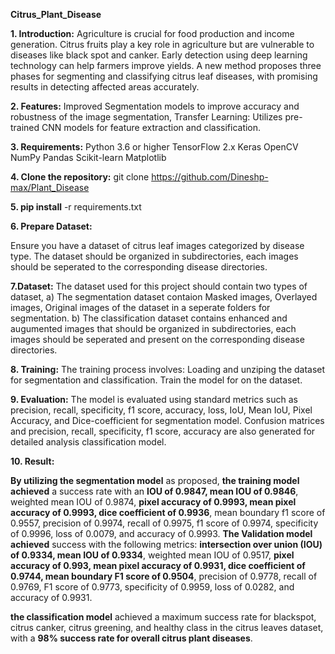 **Citrus_Plant_Disease**

**1. Introduction:**
   Agriculture is crucial for food production and income generation. Citrus fruits play a key role in agriculture but are vulnerable to diseases like black spot and canker. Early detection using deep learning       technology can help farmers improve yields. A new method proposes three phases for segmenting and classifying citrus leaf diseases, with promising results in detecting affected areas accurately.
   
**2. Features:**
    Improved Segmentation models to improve accuracy and robustness of the image segmentation, Transfer Learning: Utilizes pre-trained CNN models for feature extraction and classification.
   
**3. Requirements:**
     Python 3.6 or higher
     TensorFlow 2.x
     Keras
     OpenCV
     NumPy
     Pandas
     Scikit-learn
     Matplotlib

**4. Clone the repository:** git clone https://github.com/Dineshp-max/Plant_Disease

**5. pip install** -r requirements.txt

**6. Prepare Dataset:**
   
   Ensure you have a dataset of citrus leaf images categorized by disease type. The dataset should be organized in subdirectories, each images should be seperated to the corresponding disease directories.
   
**7.Dataset:**
   The dataset used for this project should contain two types of dataset,
   a) The segmentation dataset contaion Masked images, Overlayed images, Original images of the dataset in a seperate folders for segmentation.
   b) The classification dataset contains enhanced and augumented images that should be organized in subdirectories, each images should be seperated and present on the corresponding disease directories.

**8. Training:**
   The training process involves: Loading and unziping the dataset for segmentation and classification. Train the model for on the dataset.
   
**9. Evaluation:**
   The model is evaluated using standard metrics such as precision, recall, specificity, f1 score, accuracy, loss, IoU, Mean IoU, Pixel Accuracy, and Dice-coefficient for segmentation model. Confusion matrices       and precision, recall, specificity, f1 score, accuracy are also generated for detailed analysis classification model.
   
**10. Result:**

   **By utilizing the segmentation model** as proposed, **the training model achieved** a success rate with an **IOU of 0.9847, mean IOU of 0.9846**, weighted mean IOU of 0.9874, **pixel accuracy of 0.9993, mean pixel accuracy of 0.9993, dice coefficient of 0.9936**, mean boundary f1 score of 0.9557, precision of 0.9974, recall of 0.9975, f1 score of 0.9974, specificity of 0.9996, loss of 0.0079, and accuracy of 0.9993. **The Validation model achieved** success with the following metrics: **intersection over union (IOU) of 0.9334, mean IOU of 0.9334**, weighted mean IOU of 0.9517, **pixel accuracy of 0.993, mean pixel accuracy of 0.9931, dice coefficient of 0.9744, mean boundary F1 score of 0.9504**, precision of 0.9778, recall of 0.9769, F1 score of 0.9773, specificity of 0.9959, loss of 0.0282, and accuracy of 0.9931.
   
   **the classification model** achieved a maximum success rate for blackspot, citrus canker, citrus greening, and healthy class in the citrus leaves dataset, with a **98% success rate for overall citrus plant diseases**.

   
